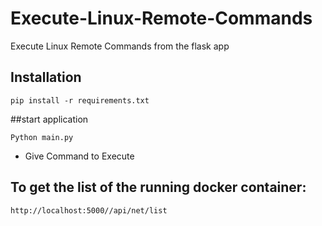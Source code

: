 # Execute-Linux-Remote-Commands
Execute Linux Remote Commands from the flask app

## Installation

`pip install -r requirements.txt`
 
##start application

`Python main.py`

* Give Command to Execute

## To get the list of the running docker container:

`http://localhost:5000//api/net/list`
